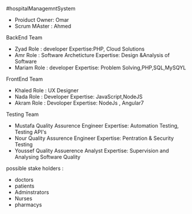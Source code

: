 #hospitalManagemntSystem

- Proiduct Owner: Omar
- Scrum MAster  : Ahmed

BackEnd Team
- Zyad	Role  : developer  Expertise:PHP, Cloud Solutions
- Amr   Role  : Software Archeticture Expertise: Design &Analysis of Software
- Mariam Role : developer  Expertise: Problem Solving,PHP,SQL,MySQYL

FrontEnd Team 

- Khaled  Role : UX Designer 
- Nada    Role : Developer  Expertise: JavaScript,NodeJS
- Akram   Role : Devoloper  Expertise: NodeJs , Angular7

Testing Team

- Mustafa Quality Assurence Engineer  Expertise: Automation Testing, Testing API's
- Nour    Quality Assurence Engineer  Expertise: Pentration & Security Testing 
- Youssef  Quality Assuerence Analyst Expertise: Supervision and Analysing Software Quality


possible stake holders :
- doctors 
- patients 
- Adminstrators 
- Nurses
- pharmacys
 

